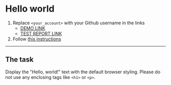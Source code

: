 # Hello world
1. Replace `<your_account>` with your Github username in the links
    - [DEMO LINK](https://myjavascript2020.github.io/layout_hello-world/) <br>
    - [TEST REPORT LINK](https://myjavascript2020.github.io/layout_hello-world/report/html_report/)
2. Follow [this instructions](https://mate-academy.github.io/layout_task-guideline/)
___

## The task
Display the "Hello, world!" text with the default browser styling. Please do not
use any enclosing tags like `<h1>` or `<p>`.
